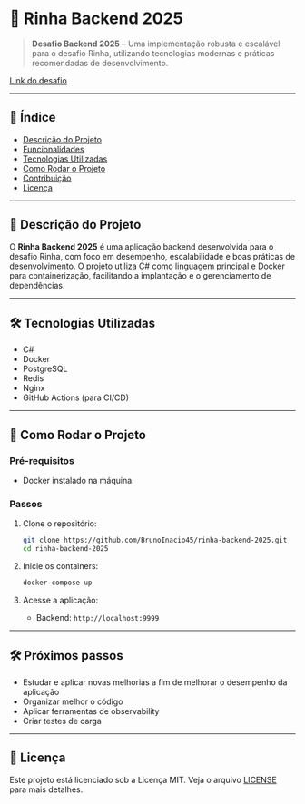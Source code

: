 # 🐉 Rinha Backend 2025

> **Desafio Backend 2025** – Uma implementação robusta e escalável para o desafio Rinha, utilizando tecnologias modernas e práticas recomendadas de desenvolvimento.

[Link do desafio](https://github.com/zanfranceschi/rinha-de-backend-2025)

---

## 📌 Índice

- [Descrição do Projeto](#-descrição-do-projeto)
- [Funcionalidades](#-funcionalidades)
- [Tecnologias Utilizadas](#-tecnologias-utilizadas)
- [Como Rodar o Projeto](#-como-rodar-o-projeto)
- [Contribuição](#-contribuição)
- [Licença](#-licença)

---

## 🧠 Descrição do Projeto

O **Rinha Backend 2025** é uma aplicação backend desenvolvida para o desafio Rinha, com foco em desempenho, escalabilidade e boas práticas de desenvolvimento. O projeto utiliza C# como linguagem principal e Docker para containerização, facilitando a implantação e o gerenciamento de dependências.

---

## 🛠️ Tecnologias Utilizadas

- C#
- Docker
- PostgreSQL
- Redis
- Nginx
- GitHub Actions (para CI/CD)

---

## 🚀 Como Rodar o Projeto

### Pré-requisitos

- Docker instalado na máquina.

### Passos

1. Clone o repositório:

   ```bash
   git clone https://github.com/BrunoInacio45/rinha-backend-2025.git
   cd rinha-backend-2025
   ```

2. Inicie os containers:

   ```bash
   docker-compose up
   ```

3. Acesse a aplicação:

   - Backend: `http://localhost:9999`

---

## 🛠️ Próximos passos

- Estudar e aplicar novas melhorias a fim de melhorar o desempenho da aplicação
- Organizar melhor o código
- Aplicar ferramentas de observability
- Criar testes de carga

---

## 📄 Licença

Este projeto está licenciado sob a Licença MIT. Veja o arquivo [LICENSE](LICENSE) para mais detalhes.